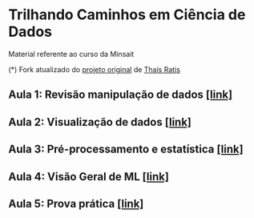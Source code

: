 # Trilhando Caminhos em Ciência de Dados
Material referente ao curso da Minsait 

(*) Fork atualizado do [projeto original](https://github.com/thaisratis/Curso_DataScience_Minsait) de [Thaís Ratis](https://github.com/thaisratis)

## Aula 1: Revisão manipulação de dados [[link]](https://github.com/pveinberg/Curso_DataScience_Minsait/tree/main/Notebooks/Aula01)

## Aula 2: Visualização de dados [[link]](https://github.com/pveinberg/Curso_DataScience_Minsait/tree/main/Notebooks/Aula02)

## Aula 3: Pré-processamento e estatística [[link]](https://github.com/pveinberg/Curso_DataScience_Minsait/tree/main/Notebooks/Aula03)

## Aula 4: Visão Geral de ML [[link]](#)

## Aula 5: Prova prática [[link]](#)
